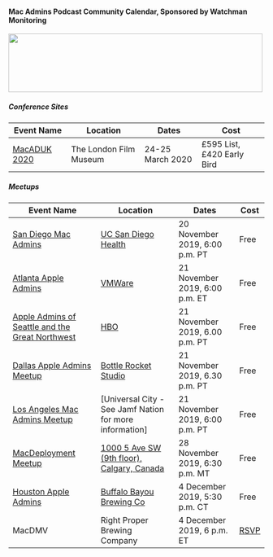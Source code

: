 #### Mac Admins Podcast Community Calendar, Sponsored by Watchman Monitoring

[<img src="https://podcast.macadmins.org/wp-content/uploads/2017/06/Watchman-Monitoring-logo-blue.png" alt="" width="500" height="115" />](https://www.watchmanmonitoring.com)

##### Conference Sites

| Event Name | Location | Dates | Cost |
|------------|----------|-------|------|
| [MacADUK 2020](https://macad.uk) | The London Film Museum | 24-25 March 2020 | £595 List, £420 Early Bird |


##### Meetups

| Event Name | Location | Dates | Cost |
|------------|----------|-------|------|
| [San Diego Mac Admins](https://www.jamf.com/jamf-nation/events/user-groups/306/san-diego-macadmins) | [UC San Diego Health](https://goo.gl/maps/88NxcyfGWfjrkmTS6) | 20 November 2019, 6:00 p.m. PT | Free |
| [Atlanta Apple Admins](https://www.meetup.com/atlanta-Apple-Admins) | [VMWare](https://maps.apple.com/?address=1155%20Perimeter%20Ctr%20W,%20Atlanta,%20GA%20%2030328,%20United%20States&ll=33.929967,-84.351064&q=1155%20Perimeter%20Ctr%20W&_ext=EiYp0YJh+3X2QEAxnIMAhtAWVcA5T1iHV5z3QEBBliNwIx8WVcBQAw%3D%3D) | 21 November 2019, 6:00 p.m. ET | Free |
| [Apple Admins of Seattle and the Great Northwest](https://www.meetup.com/Seattle-Apple-Admins) | [HBO](https://www.hbo.com) | 21 November 2019, 6.00 p.m. PT | Free |
| [Dallas Apple Admins Meetup](https://www.eventbrite.com/e/dallas-apple-admin-meet-up-november-2019-tickets-80048969623) | [Bottle Rocket Studio](https://goo.gl/maps/hdTatL4qMPoPFYjk8) | 21 November 2019, 6.30 p.m. PT | Free |
| [Los Angeles Mac Admins Meetup](https://www.jamf.com/jamf-nation/events/user-groups/309/los-angeles-mac-admins-meet-up) | [Universal City - See Jamf Nation for more information] | 21 November 2019, 6:00 p.m. PT | Free |
| [MacDeployment Meetup](https://macdeployment.ca) | [1000 5 Ave SW (9th floor), Calgary, Canada](https://maps.apple.com/?address=1000%205%20Ave%20SW\,%20Calgary%20AB%20T2P%204T9\,%20Canada&ll=51.049261\,-114.083826&q=1000%205%20Ave%20SW) | 28 November 2019, 6:30 p.m. MT | Free |
| [Houston Apple Admins](https://houstonappleadmins.org/Dec2019-Meetup/) | [Buffalo Bayou Brewing Co](https://g.page/BuffBrew?share) | 4 December 2019, 5:30 p.m. CT | Free |
| MacDMV | Right Proper Brewing Company | 4 December 2019, 6 p.m. ET | [RSVP](https://www.eventbrite.com/e/mac-dmv-december-social-tickets-83728071917?ref=eios) |
